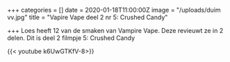 +++
categories = []
date = 2020-01-18T11:00:00Z
image = "/uploads/duim vv.jpg"
title = "Vapire Vape deel 2 nr 5: Crushed Candy"

+++
Loes heeft 12 van de smaken van Vampire Vape. Deze revieuwt ze in 2 delen. Dit is deel 2 filmpje 5: Crushed Candy

{{< youtube k6UwGTKfV-8>}}